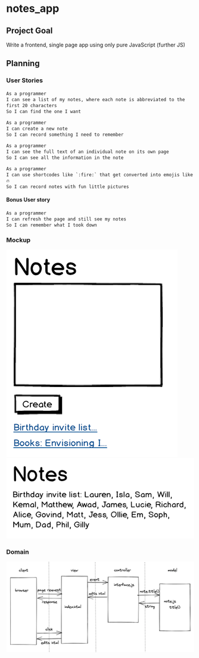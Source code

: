 # notes_app

## Project Goal

Write a frontend, single page app using only pure JavaScript (further JS)

## Planning

### User Stories

```
As a programmer
I can see a list of my notes, where each note is abbreviated to the first 20 characters
So I can find the one I want
```

```
As a programmer
I can create a new note
So I can record something I need to remember
```

```
As a programmer
I can see the full text of an individual note on its own page
So I can see all the information in the note
```

```
As a programmer
I can use shortcodes like `:fire:` that get converted into emojis like 🔥
So I can record notes with fun little pictures
```

#### Bonus User story

```
As a programmer
I can refresh the page and still see my notes
So I can remember what I took down
```

### Mockup

![Notes app home page mockup](images/notes-home-page-mock-up.png)
![Notes app note page mockup](images/notes-note-page-mock-up.png)

### Domain

<img src="images/domain.png" width="700">

